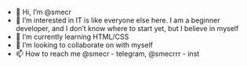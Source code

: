 - 👋 Hi, I’m @smecr
- 👀 I’m interested in IT is like everyone else here. I am a beginner developer, and I don’t know where to start yet, but I believe in myself
- 🌱 I’m currently learning HTML/CSS
- 💞️ I’m looking to collaborate on with myself
- 📫 How to reach me @smecr - telegram, @smecrrr - inst

<!---
smecr/smecr is a ✨ special ✨ repository because its `README.md` (this file) appears on your GitHub profile.
You can click the Preview link to take a look at your changes.
--->
